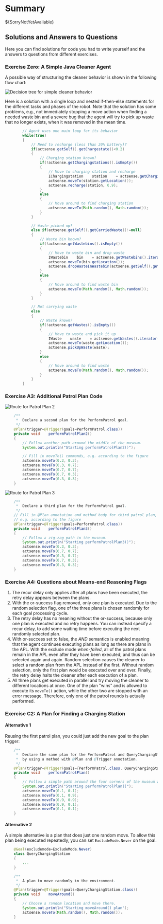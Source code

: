 # Summary

${SorryNotYetAvailable}

## Solutions and Answers to Questions

Here you can find solutions for code you had to write yourself and the answers to questions from different exercises.

### Exercise Zero: A Simple Java Cleaner Agent

A possible way of structuring the cleaner behavior is shown in the following flow chart:

![Decision tree for simple cleaner behavior](behavior-simplecleaner.svg "Decision tree for simple cleaner behavior")

Here is a solution with a single loop and nested if-then-else statements for the different tasks and phases of the robot.
Note that the solution has some problems, e.g., not immediately stopping a move action when finding a needed waste bin
and a severe bug that the agent will try to pick up waste that no longer exists, when it was removed in the mean time.

```java
        // Agent uses one main loop for its behavior
        while(true)
        {
            // Need to recharge (less than 20% battery)?
            if(actsense.getSelf().getChargestate()<0.2)
            {
                // Charging station known?
                if(!actsense.getChargingstations().isEmpty())
                {
                    // Move to charging station and recharge
                    IChargingstation    station    = actsense.getChargingstations().iterator().next();
                    actsense.moveTo(station.getLocation());
                    actsense.recharge(station, 0.9);
                }
                else
                {
                    // Move around to find charging station
                    actsense.moveTo(Math.random(), Math.random());
                }
            }

            // Waste picked up?
            else if(actsense.getSelf().getCarriedWaste()!=null)
            {
                // Waste bin known?
                if(!actsense.getWastebins().isEmpty())
                {
                    // Move to waste bin and drop waste
                    IWastebin    bin    = actsense.getWastebins().iterator().next();
                    actsense.moveTo(bin.getLocation());
                    actsense.dropWasteInWastebin(actsense.getSelf().getCarriedWaste(), bin);
                }
                else
                {
                    // Move around to find waste bin
                    actsense.moveTo(Math.random(), Math.random());
                }
            }

            // Not carrying waste
            else
            {
                // Waste known?
                if(!actsense.getWastes().isEmpty())
                {
                    // Move to waste and pick it up
                    IWaste    waste    = actsense.getWastes().iterator().next();
                    actsense.moveTo(waste.getLocation());
                    actsense.pickUpWaste(waste);
                }
                else
                {
                    // Move around to find waste
                    actsense.moveTo(Math.random(), Math.random());
                }
            }
        }
```

### Exercise A3: Additional Patrol Plan Code

![Route for Patrol Plan 2](patrol-plan2.svg)

```java
    /**
     *  Declare a second plan for the PerformPatrol goal.
     */
    @Plan(trigger=@Trigger(goals=PerformPatrol.class))
    private void    performPatrolPlan2()
    {
        // Follow another path around the middle of the museum.
        System.out.println("Starting performPatrolPlan2()");

        // Fill in moveTo() commands, e.g. according to the figure
        actsense.moveTo(0.3, 0.3);
        actsense.moveTo(0.3, 0.7);
        actsense.moveTo(0.7, 0.7);
        actsense.moveTo(0.7, 0.3);
        actsense.moveTo(0.3, 0.3);
    }
```

![Route for Patrol Plan 3](patrol-plan3.svg)

```java
    /**
     *  Declare a third plan for the PerformPatrol goal.
     */
    // Fill in @Plan annotation and method body for third patrol plan,
    // e.g. according to the figure
    @Plan(trigger=@Trigger(goals=PerformPatrol.class))
    private void    performPatrolPlan3()
    {
        // Follow a zig-zag path in the museum.
        System.out.println("Starting performPatrolPlan3()");
        actsense.moveTo(0.3, 0.3);
        actsense.moveTo(0.7, 0.7);
        actsense.moveTo(0.3, 0.7);
        actsense.moveTo(0.7, 0.3);
        actsense.moveTo(0.3, 0.3);
    }
```

### Exercise A4: Questions about Means-end Reasoning Flags

1. The recur delay only applies after all plans have been executed, the retry delay appears between the plans.
2. With the or-success flag removed, only one plan is executed. Due to the random selection flag,
    one of the three plans is chosen randomly for each goal processing cycle.
3. The retry delay has no meaning without the or-success, because only one plan is executed and no retry happens.
    You can instead specify a recur delay, to add some waiting time before executing the next randomly selected plan.
4. With or-success set to false, the *AND* semantics is enabled meaning that the agent continues executing plans
    as long as there are plans in the APL. With the exclude mode *when-failed*, all of the patrol plans
    remain in the APL even after they have been executed, and thus can be selected again and again.
    Random selection causes the cleaner to select a random plan from the APL instead of the first. Without
    random selection, only the first plan would be executed over and over. Finally, the retry delay halts the cleaner
    after each execution of a plan.
5. All three plans get executed in parallel and try moving the cleaner to different locations at once.
    One of the plan "wins" and is allowed to execute its `moveTo()` action, while the other two are stopped
    with an error message. Therefore, only one of the patrol rounds is actually performed.

### Exercise C2: A Plan for Finding a Charging Station

#### Alternative 1

Reusing the first patrol plan, you could just add the new goal to the plan trigger:

```java
    /**
     *  Declare the same plan for the PerformPatrol and QueryChargingStation goals
     *  by using a method with @Plan and @Trigger annotation.
     */
    @Plan(trigger=@Trigger(goals={PerformPatrol.class, QueryChargingStation.class}))
    private void    performPatrolPlan()
    {
        // Follow a simple path around the four corners of the museum and back to the first corner.
        System.out.println("Starting performPatrolPlan()");
        actsense.moveTo(0.1, 0.1);
        actsense.moveTo(0.1, 0.9);
        actsense.moveTo(0.9, 0.9);
        actsense.moveTo(0.9, 0.1);
        actsense.moveTo(0.1, 0.1);
    }
```

#### Alternative 2

A simple alternative is a plan that does just one random move.
To allow this plan being executed repeatedly, you can set `ExcludeMode.Never` on the goal.

```java
    @Goal(excludemode=ExcludeMode.Never)
    class QueryChargingStation
    {
        ...
    }

    /**
     *  A plan to move randomly in the environment.
     */
    @Plan(trigger=@Trigger(goals=QueryChargingStation.class))
    private void    moveAround()
    {
        // Choose a random location and move there.
        System.out.println("Starting moveAround() plan");
        actsense.moveTo(Math.random(), Math.random());
    }
```
